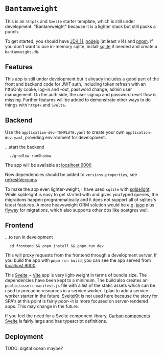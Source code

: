 # `Bantamweight`

This is an `http4k` and `Svelte` starter template, which is still under development. "Bantamweight" because it is a lighter stack but still packs a punch.

To get started, you should have [JDK 11](https://openjdk.java.net/projects/jdk/11/), [nodejs](https://nodejs.org/en/) (at least v14) and [pnpm](https://pnpm.io/installation). If you don't want to use in-memory sqlite, install [sqlite](https://www.sqlite.org/download.html) if needed and create a `bantamweight.db`.

## Features

This app is still under development but it already includes a good part of the front and backend code for JWT auth, including token refresh with an httpOnly cooke, log-in and -out, password change, admin user management. On the auth side, the user signup and password reset flow is missing. Further features will be added to demonstrate other ways to do things with `http4k` and `Svelte`.

## Backend

Use the `application-dev-TEMPLATE.yaml` to create your own `application-dev.yaml`, providing environment for development.

...start the backend

```
  ./gradlew runShadow
```

The app will be available at [localhost:9000](http://localhost:9000)

New dependencies should be added to `versions.properties`, see [refreshVersions](https://github.com/jmfayard/refreshVersions)

To make the app even lighter-weight, I have used `sqlite` with [sqldelight](https://github.com/cashapp/sqldelight). While sqldelight is easy to get started with and gives you typed queries, the migrations happen programmatically and it does not support all of sqlites's latest features. A more heavyweight ORM solution would be e.g. [jooq](https://github.com/jOOQ/jOOQ) plus [flyway](https://flywaydb.org/) for migrations, which also supports other dbs like postgres well.

## Frontend

...to run in development

```
  cd frontend && pnpm install && pnpm run dev
```

This will proxy requests from the frontend through a development server. If you build the app with `pnpm run build`, you can see the app served from [localhost:9000](http://localhost:9000)

This [Svelte](https://svelte.dev/) + [Vite](https://vitejs.dev/config/#config-file-resolving) app is very light-weight in terms of bundle size. The dependencies have been kept to a minimum. The build also creates an `public/assets-manifest.js` file with a list of the static assets which can be used to precache resources in a service worker. I plan to add a service-worker starter in the future. [SvelteKit](https://kit.svelte.dev/) is not used here because the story for SPA's at this point is fairly poor--it is more focused on server-rendered apps. This may change in the future.

If you feel the need for a Svelte component library, [Carbon components Svelte](https://github.com/IBM/carbon-components-svelte) is fairly large and has typescript definitions.

## Deployment

TODO: digital ocean maybe?
